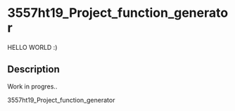 # 3557ht19_Project_function_generator
HELLO WORLD :)

## Description
Work in progres..

3557ht19_Project_function_generator
